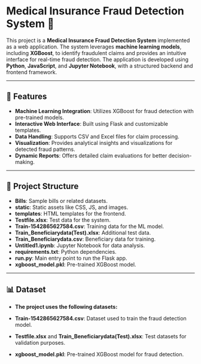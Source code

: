 # Medical Insurance Fraud Detection System 🌟

This project is a **Medical Insurance Fraud Detection System** implemented as a web application. The system leverages **machine learning models**, including **XGBoost**, to identify fraudulent claims and provides an intuitive interface for real-time fraud detection. The application is developed using **Python**, **JavaScript**, and **Jupyter Notebook**, with a structured backend and frontend framework.

---

## 🚀 **Features**
- **Machine Learning Integration**: Utilizes XGBoost for fraud detection with pre-trained models.
- **Interactive Web Interface**: Built using Flask and customizable templates.
- **Data Handling**: Supports CSV and Excel files for claim processing.
- **Visualization**: Provides analytical insights and visualizations for detected fraud patterns.
- **Dynamic Reports**: Offers detailed claim evaluations for better decision-making.

---

## 📂 **Project Structure**
- **Bills**: Sample bills or related datasets.
- **static**: Static assets like CSS, JS, and images.
- **templates**: HTML templates for the frontend.
- **Testfile.xlsx**: Test data for the system.
- **Train-1542865627584.csv**: Training data for the ML model.
- **Train_Beneficiarydata(Test).xlsx**: Additional test data.
- **Train_Beneficiarydata.csv**: Beneficiary data for training.
- **Untitled1.ipynb**: Jupyter Notebook for data analysis.
- **requirements.txt**: Python dependencies.
- **run.py**: Main entry point to run the Flask app.
- **xgboost_model.pkl**: Pre-trained XGBoost model.

---

## 📊 **Dataset**

- **The project uses the following datasets:**

- **Train-1542865627584.csv**: Dataset used to train the fraud detection model.
- **Testfile.xlsx** and **Train_Beneficiarydata(Test).xlsx**: Test datasets for validation purposes.
- **xgboost_model.pkl**: Pre-trained XGBoost model for fraud detection.
